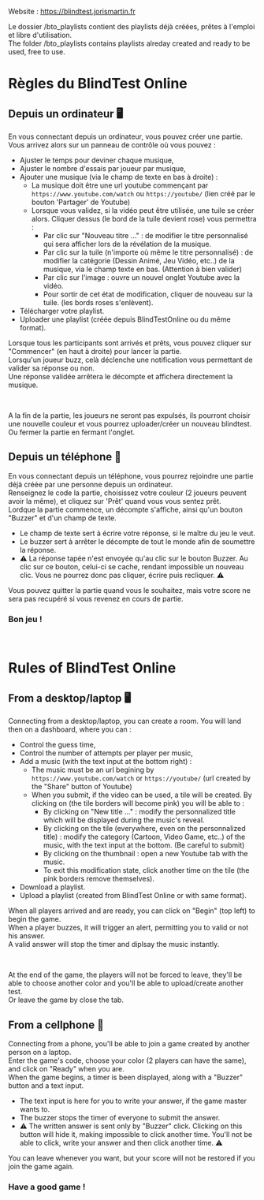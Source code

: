 Website : https://blindtest.jorismartin.fr

Le dossier /bto_playlists contient des playlists déjà créées, prêtes à l'emploi et libre d'utilisation.</br>
The folder /bto_playlists contains playlists alreday created and ready to be used, free to use.</br>

# Règles du BlindTest Online

## Depuis un ordinateur 🖥️
En vous connectant depuis un ordinateur, vous pouvez créer une partie.
Vous arrivez alors sur un panneau de contrôle où vous pouvez :
- Ajuster le temps pour deviner chaque musique,
- Ajuster le nombre d'essais par joueur par musique,
- Ajouter une musique (via le champ de texte en bas à droite) :
  - La musique doit être une url youtube commençant par ```https://www.youtube.com/watch``` ou ```https://youtube/``` (lien créé par le bouton 'Partager' de Youtube)
  - Lorsque vous validez, si la vidéo peut être utilisée, une tuile se créer alors. Cliquer dessus (le bord de la tuile devient rose) vous permettra :
    - Par clic sur "Nouveau titre ..." : de modifier le titre personnalisé qui sera afficher lors de la révélation de la musique.
    - Par clic sur la tuile (n'importe où même le titre personnalisé) : de modifier la catégorie (Dessin Animé, Jeu Vidéo, etc..) de la musique, via le champ texte en bas. (Attention à bien valider)
    - Par clic sur l'image : ouvre un nouvel onglet Youtube avec la vidéo.
    - Pour sortir de cet état de modification, cliquer de nouveau sur la tuile. (les bords roses s'enlèvent).
- Télécharger votre playlist.
- Uploader une playlist (créée depuis BlindTestOnline ou du même format).

Lorsque tous les participants sont arrivés et prêts, vous pouvez cliquer sur "Commencer" (en haut à droite) pour lancer la partie.</br>
Lorsqu'un joueur buzz, celà déclenche une notification vous permettant de valider sa réponse ou non.</br>
Une réponse validée arrêtera le décompte et affichera directement la musique.</br>

</br>

A la fin de la partie, les joueurs ne seront pas expulsés, ils pourront choisir une nouvelle couleur et vous pourrez uploader/créer un nouveau blindtest.</br>
Ou fermer la partie en fermant l'onglet.</br>

## Depuis un téléphone 📱
En vous connectant depuis un téléphone, vous pourrez rejoindre une partie déjà créée par une personne depuis un ordinateur.</br>
Renseignez le code la partie, choisissez votre couleur (2 joueurs peuvent avoir la même), et cliquez sur 'Prêt' quand vous vous sentez prêt.</br>
Lordque la partie commence, un décompte s'affiche, ainsi qu'un bouton "Buzzer" et d'un champ de texte.
- Le champ de texte sert à écrire votre réponse, si le maître du jeu le veut.
- Le buzzer sert à arrêter le décompte de tout le monde afin de soumettre la réponse.
- ⚠️ La réponse tapée n'est envoyée qu'au clic sur le bouton Buzzer. Au clic sur ce bouton, celui-ci se cache, rendant impossible un nouveau clic. Vous ne pourrez donc pas cliquer, écrire puis recliquer. ⚠️

Vous pouvez quitter la partie quand vous le souhaitez, mais votre score ne sera pas recupéré si vous revenez en cours de partie.

### Bon jeu !
</br>

# Rules of BlindTest Online

## From a desktop/laptop 🖥️
Connecting from a desktop/laptop, you can create a room.
You will land then on a dashboard, where you can :
- Control the guess time,
- Control the number of attempts per player per music,
- Add a music (with the text input at the bottom right) :
  - The music must be an url begining by ```https://www.youtube.com/watch``` or ```https://youtube/``` (url created by the "Share" button of Youtube)
  - When you submit, if the video can be used, a tile will be created. By clicking on (the tile borders will become pink) you will be able to :
    - By clicking on "New title ..." : modify the personnalized title which will be displayed during the music's reveal.
    - By clicking on the tile (everywhere, even on the personnalized title) : modify the category (Cartoon, Video Game, etc..) of the music, with the text input at the bottom. (Be careful to submit)
    - By clicking on the thumbnail : open a new Youtube tab with the music.
    - To exit this modification state, click another time on the tile (the pink borders remove themselves).
- Download a playlist.
- Upload a playlist (created from BlindTest Online or with same format).

When all players arrived and are ready, you can click on "Begin" (top left) to begin the game.</br>
When a player buzzes, it will trigger an alert, permitting you to valid or not his answer.</br>
A valid answer will stop the timer and diplsay the music instantly.</br>

</br>

At the end of the game, the players will not be forced to leave, they'll be able to choose another color and you'll be able to upload/create another test.</br>
Or leave the game by close the tab.</br>

## From a cellphone 📱
Connecting from a phone, you'll be able to join a game created by another person on a laptop.</br>
Enter the game's code, choose your color (2 players can have the same), and click on "Ready" when you are.</br>
When the game begins, a timer is been displayed, along with a "Buzzer" button and a text input.
- The text input is here for you to write your answer, if the game master wants to.
- The buzzer stops the timer of everyone to submit the answer.
- ⚠️ The written answer is sent only by "Buzzer" click. Clicking on this button will hide it, making impossible to click another time. You'll not be able to click, write your answer and then click another time. ⚠️

You can leave whenever you want, but your score will not be restored if you join the game again.

### Have a good game !
